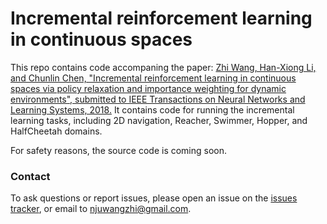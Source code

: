 # Incremental reinforcement learning in continuous spaces

This repo contains code accompaning the paper: [Zhi Wang, Han-Xiong Li, and Chunlin Chen, "Incremental reinforcement learning in continuous spaces via policy relaxation and importance weighting for dynamic environments", submitted to IEEE Transactions on Neural Networks and Learning Systems, 2018.]()
It contains code for running the incremental learning tasks, including 2D navigation, Reacher, Swimmer, Hopper, and HalfCheetah domains.

For safety reasons, the source code is coming soon.

### Contact
To ask questions or report issues, please open an issue on the [issues tracker](https://github.com/HeyuanMingong/irl_cs/issues), or email to njuwangzhi@gmail.com.



